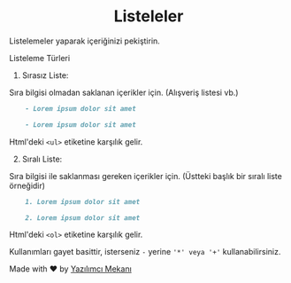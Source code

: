 <h1 align="center">Listeleler</h1>

Listelemeler yaparak içeriğinizi pekiştirin.

Listeleme Türleri

1. Sırasız Liste:

Sıra bilgisi olmadan saklanan içerikler için. (Alışveriş listesi vb.)

```md
    - Lorem ipsum dolor sit amet

    - Lorem ipsum dolor sit amet
```

Html'deki `<ul>` etiketine karşılık gelir.

2. Sıralı Liste:

Sıra bilgisi ile saklanması gereken içerikler için. (Üstteki başlık bir sıralı liste örneğidir)

```md
    1. Lorem ipsum dolor sit amet

    2. Lorem ipsum dolor sit amet
```

Html'deki `<ol>` etiketine karşılık gelir.

Kullanımları gayet basittir, isterseniz `-` yerine ` '*' veya '+' ` kullanabilirsiniz. 

Made with ❤️ by [Yazılımcı Mekanı](https://github.com/yazilimcimekani)